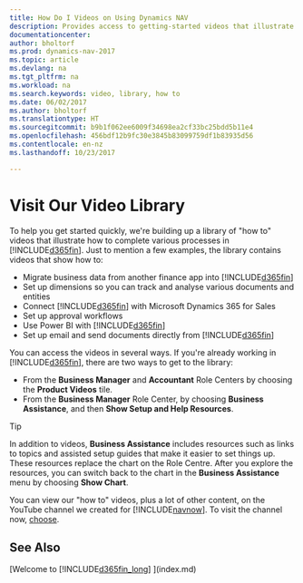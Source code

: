 ```yaml
---
title: How Do I Videos on Using Dynamics NAV
description: Provides access to getting-started videos that illustrate how to do common tasks.
documentationcenter: 
author: bholtorf
ms.prod: dynamics-nav-2017
ms.topic: article
ms.devlang: na
ms.tgt_pltfrm: na
ms.workload: na
ms.search.keywords: video, library, how to
ms.date: 06/02/2017
ms.author: bholtorf
ms.translationtype: HT
ms.sourcegitcommit: b9b1f062ee6009f34698ea2cf33bc25bdd5b11e4
ms.openlocfilehash: 456bdf12b9fc30e3845b83099759df1b83935d56
ms.contentlocale: en-nz
ms.lasthandoff: 10/23/2017

---
```

# <a name="visit-our-video-library"></a>Visit Our Video Library
To help you get started quickly, we're building up a library of "how to" videos that illustrate how to complete various processes in [!INCLUDE[d365fin](includes/d365fin_md.md)]. Just to mention a few examples, the library contains videos that show how to:  

* Migrate business data from another finance app into [!INCLUDE[d365fin](includes/d365fin_md.md)]  
* Set up dimensions so you can track and analyse various documents and entities
* Connect [!INCLUDE[d365fin](includes/d365fin_md.md)] with Microsoft Dynamics 365 for Sales
* Set up approval workflows  
* Use Power BI with [!INCLUDE[d365fin](includes/d365fin_md.md)]  
* Set up email and send documents directly from [!INCLUDE[d365fin](includes/d365fin_md.md)]  

You can access the videos in several ways. If you're already working in [!INCLUDE[d365fin](includes/d365fin_md.md)], there are two ways to get to the library:

* From the **Business Manager** and **Accountant** Role Centers by choosing the **Product Videos** tile.  
* From the **Business Manager** Role Center, by choosing **Business Assistance**, and then **Show Setup and Help Resources**.  

> [!Tip]  
> In addition to videos, **Business Assistance** includes resources such as links to topics and assisted setup guides that make it easier to set things up. These resources replace the chart on the Role Centre. After you explore the resources, you can switch back to the chart in the **Business Assistance** menu by choosing **Show Chart**.  

You can view our "how to" videos, plus a lot of other content, on the YouTube channel we created for [!INCLUDE[navnow](includes/navnow_md.md)]. To visit the channel now, [choose](https://go.microsoft.com/fwlink/?linkid=851533).

## <a name="see-also"></a>See Also
[Welcome to [!INCLUDE[d365fin_long](includes/d365fin_long_md.md)] ](index.md)

